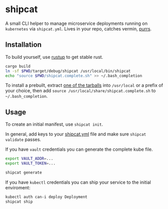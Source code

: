 # shipcat

A small CLI helper to manage microservice deployments running on `kubernetes` via `shipcat.yml`. Lives in your repo, catches vermin, [purrs](https://en.wikipedia.org/wiki/Ship%27s_cat).

## Installation
To build yourself, use [rustup](https://rustup.rs/) to get stable rust.

```sh
cargo build
ln -sf $PWD/target/debug/shipcat /usr/local/bin/shipcat
echo "source $PWD/shipcat.complete.sh" >> ~/.bash_completion
```

To install a prebuilt, extract [one of the tarballs](https://github.com/Babylonpartners/shipcat/releases) into `/usr/local` or a prefix of your choice, then add `source /usr/local/share/shipcat.complete.sh` to `~/.bash_completion`.

## Usage
To create an initial manifest, use `shipcat init`.

In general, add keys to your [shipcat.yml](https://github.com/Babylonpartners/shipcat/blob/master/shipcat.yml#L1) file and make sure `shipcat validate` passes.

If you have `vault` credentials you can generate the complete kube file.

```sh
export VAULT_ADDR=...
export VAULT_TOKEN=...

shipcat generate
```

If you have `kubectl` credentials you can ship your service to the initial enviroment:

```sh
kubectl auth can-i deploy Deployment
shipcat ship
```
